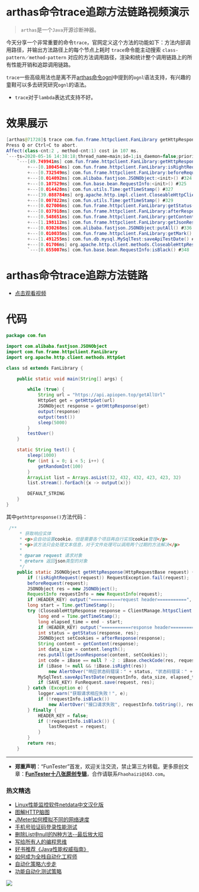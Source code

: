 # arthas命令trace追踪方法链路视频演示

> `arthas`是一个`Java`开源诊断神器。

今天分享一个非常重要的命令`trace`，官网定义这个方法的功能如下：方法内部调用路径，并输出方法路径上的每个节点上耗时
`trace`命令能主动搜索 `class-pattern／method-pattern` 对应的方法调用路径，渲染和统计整个调用链路上的所有性能开销和追踪调用链路。

`trace`一些高级用法也是离不开[arthas命令ognl](https://mp.weixin.qq.com/s/cMCaXFwjp6QHFq40TvP4bQ)中提到的`ognl`语法支持，有兴趣的童鞋可以多去研究研究`ognl`的语法。

* `trace`对于`lambda`表达式支持不好。

# 效果展示

```Java
[arthas@71728]$ trace com.fun.frame.httpclient.FanLibrary getHttpResponse
Press Q or Ctrl+C to abort.
Affect(class-cnt:2 , method-cnt:1) cost in 107 ms.
`---ts=2020-05-16 14:38:18;thread_name=main;id=1;is_daemon=false;priority=5;TCCL=sun.misc.Launcher$AppClassLoader@14dad5dc
    `---[49.749941ms] com.fun.frame.httpclient.FanLibrary:getHttpResponse()
        +---[0.100454ms] com.fun.frame.httpclient.FanLibrary:isRightRequest() #322
        +---[0.732549ms] com.fun.frame.httpclient.FanLibrary:beforeRequest() #323
        +---[0.014092ms] com.alibaba.fastjson.JSONObject:<init>() #324
        +---[0.107529ms] com.fun.base.bean.RequestInfo:<init>() #325
        +---[0.014428ms] com.fun.utils.Time:getTimeStamp() #327
        +---[39.088784ms] org.apache.http.impl.client.CloseableHttpClient:execute() #328
        +---[0.007822ms] com.fun.utils.Time:getTimeStamp() #329
        +---[0.027006ms] com.fun.frame.httpclient.FanLibrary:getStatus() #332
        +---[0.037918ms] com.fun.frame.httpclient.FanLibrary:afterResponse() #333
        +---[0.548651ms] com.fun.frame.httpclient.FanLibrary:getContent() #334
        +---[1.198112ms] com.fun.frame.httpclient.FanLibrary:getJsonResponse() #336
        +---[0.030268ms] com.alibaba.fastjson.JSONObject:putAll() #336
        +---[0.010035ms] com.fun.frame.httpclient.FanLibrary:getMark() #340
        +---[1.491255ms] com.fun.db.mysql.MySqlTest:saveApiTestDate() #340
        +---[0.01706ms] org.apache.http.client.methods.CloseableHttpResponse:close() #342
        `---[0.655007ms] com.fun.base.bean.RequestInfo:isBlack() #348
```

# arthas命令trace追踪方法链路

- [点击观看视频](https://mp.weixin.qq.com/s/bzkdKZugkOl8C-_xTw92YA)

# 代码


```Java
package com.fun

import com.alibaba.fastjson.JSONObject
import com.fun.frame.httpclient.FanLibrary
import org.apache.http.client.methods.HttpGet

class sd extends FanLibrary {

    public static void main(String[] args) {

        while (true) {
            String url = "https://api.apiopen.top/getAllUrl"
            HttpGet get = getHttpGet(url)
            JSONObject response = getHttpResponse(get)
            output(response)
            output(test())
            sleep(5000)
        }
        testOver()
    }

    static String test() {
        sleep(1000)
        for (int i = 0; i < 5; i++) {
            getRandomInt(100)
        }
        ArrayList list = Arrays.asList(32, 432, 432, 423, 423, 32)
        list.stream().forEach({x -> output(x)})

        DEFAULT_STRING
    }
}

```

其中`gethttpresponse()`方法代码：


```Java
 /**
     * 获取响应实体
     * <p>会自动设置cookie，但是需要各个项目再自行实现cookie管理</p>
     * <p>该方法只会处理文本信息，对于文件处理可以调用两个过期的方法解决</p>
     *
     * @param request 请求对象
     * @return 返回json类型的对象
     */
    public static JSONObject getHttpResponse(HttpRequestBase request) {
        if (!isRightRequest(request)) RequestException.fail(request);
        beforeRequest(request);
        JSONObject res = new JSONObject();
        RequestInfo requestInfo = new RequestInfo(request);
        if (HEADER_KEY) output("===========request header===========", Arrays.asList(request.getAllHeaders()));
        long start = Time.getTimeStamp();
        try (CloseableHttpResponse response = ClientManage.httpsClient.execute(request)) {
            long end = Time.getTimeStamp();
            long elapsed_time = end - start;
            if (HEADER_KEY) output("===========response header===========", Arrays.asList(response.getAllHeaders()));
            int status = getStatus(response, res);
            JSONObject setCookies = afterResponse(response);
            String content = getContent(response);
            int data_size = content.length();
            res.putAll(getJsonResponse(content, setCookies));
            int code = iBase == null ? -2 : iBase.checkCode(res, requestInfo);
            if (iBase != null && !iBase.isRight(res))
                new AlertOver("响应状态码错误：" + status, "状态码错误：" + status, requestInfo.getUrl(), requestInfo).sendSystemMessage();
            MySqlTest.saveApiTestDate(requestInfo, data_size, elapsed_time, status, getMark(), code, LOCAL_IP, COMPUTER_USER_NAME);
            if (SAVE_KEY) FunRequest.save(request, res);
        } catch (Exception e) {
            logger.warn("获取请求相应失败！", e);
            if (!requestInfo.isBlack())
                new AlertOver("接口请求失败", requestInfo.toString(), requestInfo.getUrl(), requestInfo).sendSystemMessage();
        } finally {
            HEADER_KEY = false;
            if (!requestInfo.isBlack()) {
                lastRequest = request;
            }
        }
        return res;
    }
```

---
* **郑重声明**：“FunTester”首发，欢迎关注交流，禁止第三方转载。更多原创文章：**[FunTester十八张原创专辑](https://mp.weixin.qq.com/s/Le-tpC79pIpacHXGOkkYWw)**，合作请联系`Fhaohaizi@163.com`。

### 热文精选

- [Linux性能监控软件netdata中文汉化版](https://mp.weixin.qq.com/s/fdXtK-5WwKnxjLZdyg6-nA)
- [图解HTTP脑图](https://mp.weixin.qq.com/s/100Vm8FVEuXs0x6rDGTipw)
- [JMeter如何模拟不同的网络速度](https://mp.weixin.qq.com/s/1FCwNN2htfTGF6ItdkcCzw)
- [手机号验证码登录性能测试](https://mp.weixin.qq.com/s/i-j8fJAdcsJ7v8XPOnPDAw)
- [删除List中null的N种方法--最后放大招](https://mp.weixin.qq.com/s/4mfskN781dybyL59dbSbeQ)
- [写给所有人的编程思维](https://mp.weixin.qq.com/s/Oj33UCnYfbUgzsBzEm2GPQ)
- [好书推荐《Java性能权威指南》](https://mp.weixin.qq.com/s/YWd5Yx6n7887g1lMLTcsWQ)
- [如何成为全栈自动化工程师](https://mp.weixin.qq.com/s/j2rQ3COFhg939KLrgKr_bg)
- [自动化策略六步走](https://mp.weixin.qq.com/s/He69k8iCKhTKD1j-yV6M5g)
- [功能自动化测试策略](https://mp.weixin.qq.com/s/qHmcblN4cD4JK6jT7oU4fQ)


![](https://mmbiz.qpic.cn/mmbiz_jpg/13eN86FKXzCxr0Sa2MXpNKicZE024zJm73r4hrjticMMYViagtaSXxwsyhmRmOrdXPXfS5zB2ILHtaqNSoWGRwa8Q/640?wx_fmt=jpeg&tp=webp&wxfrom=5&wx_lazy=1&wx_co=1)



